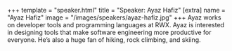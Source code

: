 +++
template = "speaker.html"
title = "Speaker: Ayaz Hafiz"
[extra]
  name = "Ayaz Hafiz"
  image = "/images/speakers/ayaz-hafiz.jpg"
+++
Ayaz works on developer tools and programming languages at RWX. Ayaz is interested in designing tools that make software engineering more productive for everyone. He’s also a huge fan of hiking, rock climbing, and skiing.